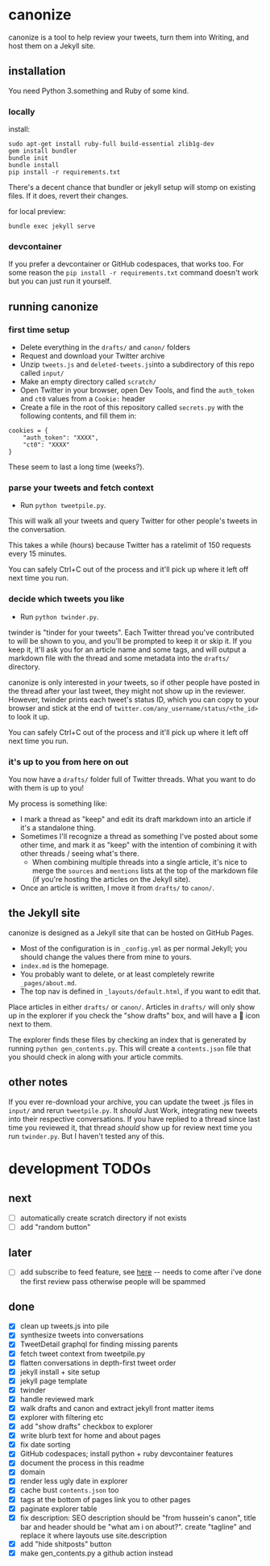 # canonize

canonize is a tool to help review your tweets, turn them into Writing, and host them on a Jekyll site.

## installation

You need Python 3.something and Ruby of some kind.

### locally

install:
```
sudo apt-get install ruby-full build-essential zlib1g-dev
gem install bundler
bundle init
bundle install
pip install -r requirements.txt
```

There's a decent chance that bundler or jekyll setup will stomp on existing files. If it does, revert their changes.

for local preview:
```
bundle exec jekyll serve
```

### devcontainer

If you prefer a devcontainer or GitHub codespaces, that works too. For some reason the `pip install -r requirements.txt` command doesn't work but you can just run it yourself.

## running canonize

### first time setup

- Delete everything in the `drafts/` and `canon/` folders 
- Request and download your Twitter archive
- Unzip `tweets.js` and `deleted-tweets.js`into a subdirectory of this repo called `input/`
- Make an empty directory called `scratch/`
- Open Twitter in your browser, open Dev Tools, and find the `auth_token` and `ct0` values from a `Cookie:` header
- Create a file in the root of this repository called `secrets.py` with the following contents, and fill them in:

```
cookies = {
    "auth_token": "XXXX",
    "ct0": "XXXX"
}
```

These seem to last a long time (weeks?).

### parse your tweets and fetch context

- Run `python tweetpile.py`.

This will walk all your tweets and query Twitter for other people's tweets in the conversation.

This takes a while (hours) because Twitter has a ratelimit of 150 requests every 15 minutes.

You can safely Ctrl+C out of the process and it'll pick up where it left off next time you run.

### decide which tweets you like

- Run `python twinder.py`.

twinder is "tinder for your tweets". Each Twitter thread you've contributed to will be shown to you, and you'll be prompted to keep it or skip it. If you keep it, it'll ask you for an article name and some tags, and will output a markdown file with the thread and some metadata into the `drafts/` directory.

canonize is only interested in _your_ tweets, so if other people have posted in the thread after your last tweet, they might not show up in the reviewer. However, twinder prints each tweet's status ID, which you can copy to your browser and stick at the end of `twitter.com/any_username/status/<the_id>` to look it up.

You can safely Ctrl+C out of the process and it'll pick up where it left off next time you run.

### it's up to you from here on out

You now have a `drafts/` folder full of Twitter threads. What you want to do with them is up to you!

My process is something like:
- I mark a thread as "keep" and edit its draft markdown into an article if it's a standalone thing.
- Sometimes I'll recognize a thread as something I've posted about some other time, and mark it as "keep" with the intention of combining it with other threads / seeing what's there.
  - When combining multiple threads into a single article, it's nice to merge the `sources` and `mentions` lists at the top of the markdown file (if you're hosting the articles on the Jekyll site).
- Once an article is written, I move it from `drafts/` to `canon/`.

## the Jekyll site

canonize is designed as a Jekyll site that can be hosted on GitHub Pages.

- Most of the configuration is in `_config.yml` as per normal Jekyll; you should change the values there from  mine to yours.
- `index.md` is the homepage.
- You probably want to delete, or at least completely rewrite `_pages/about.md`.
- The top nav is defined in `_layouts/default.html`, if you want to edit that.

Place articles in either `drafts/` or `canon/`. Articles in `drafts/` will only show up in the explorer if you check the "show drafts" box, and will have a 📝 icon next to them.

The explorer finds these files by checking an index that is generated by running `python gen_contents.py`. This will create a `contents.json` file that you should check in along with your article commits.

## other notes

If you ever re-download your archive, you can update the tweet .js files in `input/` and rerun `tweetpile.py`. It _should_ Just Work, integrating new tweets into their respective conversations. If you have replied to a thread since last time you reviewed it, that thread _should_ show up for review next time you run `twinder.py`. But I haven't tested any of this.

# development TODOs

## next

- [ ] automatically create scratch directory if not exists
- [ ] add "random button"

## later

- [ ] add subscribe to feed feature, see [here](https://medium.com/@davideiaiunese/the-problem-why-a-newsletter-baae4409a526) -- needs to come after i've done the first review pass otherwise people will be spammed

## done

- [x] clean up tweets.js into pile
- [x] synthesize tweets into conversations
- [x] TweetDetail graphql for finding missing parents
- [x] fetch tweet context from tweetpile.py
- [x] flatten conversations in depth-first tweet order
- [x] jekyll install + site setup
- [x] jekyll page template
- [x] twinder
- [x] handle reviewed mark
- [x] walk drafts and canon and extract jekyll front matter items
- [x] explorer with filtering etc
- [x] add "show drafts" checkbox to explorer
- [x] write blurb text for home and about pages
- [x] fix date sorting
- [x] GitHub codespaces; install python + ruby devcontainer features
- [x] document the process in this readme
- [x] domain
- [x] render less ugly date in explorer
- [x] cache bust `contents.json` too
- [x] tags at the bottom of pages link you to other pages
- [x] paginate explorer table
- [x] fix description: SEO description should be "from hussein's canon", title bar and header should be "what am i on about?". create "tagline" and replace it where layouts use site.description
- [x] add "hide shitposts" button
- [x] make gen_contents.py a github action instead
